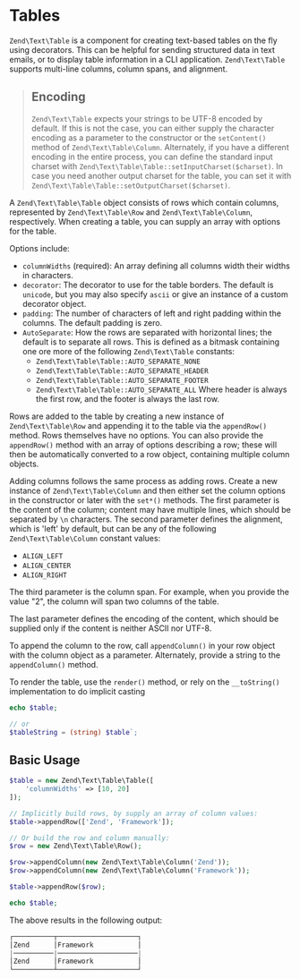 # Tables

`Zend\Text\Table` is a component for creating text-based tables on the fly using
decorators.  This can be helpful for sending structured data in text emails, or
to display table information in a CLI application. `Zend\Text\Table` supports
multi-line columns, column spans, and alignment.

> ## Encoding
>
> `Zend\Text\Table` expects your strings to be UTF-8 encoded by default. If this
> is not the case, you can either supply the character encoding as a parameter
> to the constructor or the `setContent()` method of `Zend\Text\Table\Column`.
> Alternately, if you have a different encoding in the entire process, you can
> define the standard input charset with
> `Zend\Text\Table\Table::setInputCharset($charset)`. In case you need another
> output charset for the table, you can set it with
> `Zend\Text\Table\Table::setOutputCharset($charset)`.

A `Zend\Text\Table\Table` object consists of rows which contain columns,
represented by `Zend\Text\Table\Row` and `Zend\Text\Table\Column`, respectively.
When creating a table, you can supply an array with options for the table.

Options include:

- `columnWidths` (required): An array defining all columns width their widths in characters.
- `decorator`: The decorator to use for the table borders. The default is
  `unicode`, but you may also specify `ascii` or give an instance of a custom
  decorator object.
- `padding`: The number of characters of left and right padding within the
  columns. The default padding is zero.
- `AutoSeparate`: How the rows are separated with horizontal lines; the default
  is to separate all rows. This is defined as a bitmask containing one ore more
  of the following `Zend\Text\Table` constants:
  - `Zend\Text\Table\Table::AUTO_SEPARATE_NONE`
  - `Zend\Text\Table\Table::AUTO_SEPARATE_HEADER`
  - `Zend\Text\Table\Table::AUTO_SEPARATE_FOOTER`
  - `Zend\Text\Table\Table::AUTO_SEPARATE_ALL`
  Where header is always the first row, and the footer is always the last row.

Rows are added to the table by creating a new instance of `Zend\Text\Table\Row`
and appending it to the table via the `appendRow()` method. Rows themselves have
no options. You can also provide the `appendRow()` method with an array of
options describing a row; these will then be automatically converted to a row
object, containing multiple column objects.

Adding columns follows the same process as adding rows.  Create a new instance
of `Zend\Text\Table\Column` and then either set the column options in the
constructor or later with the `set*()` methods. The first parameter is the
content of the column; content may have multiple lines, which should be
separated by `\n` characters. The second parameter defines the alignment, which
is 'left' by default, but can be any of the following `Zend\Text\Table\Column`
constant values:

- `ALIGN_LEFT`
- `ALIGN_CENTER`
- `ALIGN_RIGHT`

The third parameter is the column span. For example, when you provide the value "2", the
column will span two columns of the table.

The last parameter defines the encoding of the content, which should be
supplied only if the content is neither ASCII nor UTF-8.

To append the column to the row, call `appendColumn()` in your row object with
the column object as a parameter. Alternately, provide a string to the
`appendColumn()` method.

To render the table, use the `render()` method, or rely on the
`__toString()` implementation to do implicit casting

```php
echo $table;

// or
$tableString = (string) $table`;
```

## Basic Usage

```php
$table = new Zend\Text\Table\Table([
    'columnWidths' => [10, 20]
]);

// Implicitly build rows, by supply an array of column values:
$table->appendRow(['Zend', 'Framework']);

// Or build the row and column manually:
$row = new Zend\Text\Table\Row();

$row->appendColumn(new Zend\Text\Table\Column('Zend'));
$row->appendColumn(new Zend\Text\Table\Column('Framework'));

$table->appendRow($row);

echo $table;
```

The above results in the following output:

```php
┌──────────┬────────────────────┐
│Zend      │Framework           │
|──────────|────────────────────|
│Zend      │Framework           │
└──────────┴────────────────────┘
```
